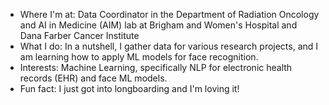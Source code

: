 - Where I'm at: Data Coordinator in the Department of Radiation Oncology and AI in Medicine (AIM) lab at Brigham and Women's Hospital and Dana Farber Cancer Institute
- What I do: In a nutshell, I gather data for various research projects, and I am learning how to apply ML models for face recognition.
- Interests: Machine Learning, specifically NLP for electronic health records (EHR) and face ML models.
- Fun fact: I just got into longboarding and I'm loving it!
